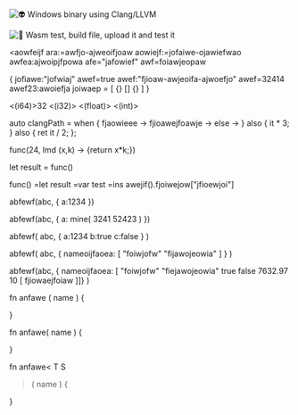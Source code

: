 

![👽 Windows binary using Clang/LLVM](https://github.com/nagano1/smart/workflows/%F0%9F%91%BD%20Windows%20binary%20using%20Clang/LLVM/badge.svg)

![👺 Wasm test, build file, upload it and test it](https://github.com/nagano1/smart/workflows/%F0%9F%91%BA%20Wasm%20test,%20build%20file,%20upload%20it%20and%20test%20it/badge.svg)

<aowfeijf ara:=awfjo-ajweoifjoaw aowiejf:=jofaiwe-ojawiefwao awfea:ajwoipjfpowa afe="jafowief" awf=foiawjeopaw


{
    jofiawe:"jofwiaj"
    awef=true
    awef:"fjioaw-awjeoifa-ajwoefjo"
    awef=32414
    awef23:awoiefja
    joiwaep = [
        {} [] {}
    ]
}


<(i64)>32
<(i32)>
<(float)>
<(int)>
<int>


auto clangPath = when {
        fjaowieee ->
        fjioawejfoawje -> 
        else -> 
    } also {
        it * 3;
    } also {
        ret it / 2;
    };

func(24, lmd (x,k) -> {return x*k;})

let result = func()

func()
=let result
=var test
=ins awejif().fjoiwejow["jfioewjoi"]



abfewf(abc, {
    a:1234
})

abfewf(abc,
    {
        a: mine(
            3241
            52423
        )
})

abfewf(
    abc,
    {
        a:1234
        b:true
        c:false
    }
)

abfewf(
    abc, 
    {
        nameoijfaoea: [
            "foiwjofw"
            "fijawojeowia"
        ]
    }
)

abfewf(abc, { nameoijfaoea: [
    "foiwjofw"
    "fiejawojeowia"
    true
    false
    7632.97
    10
    [
        fjiowaejfoiaw
]]}
)


fn anfawe<T>
    (
        name
    ) {

}

fn anfawe<T>(
    name
) {

}

fn anfawe<
    T
    S
> (
    name
) {

}